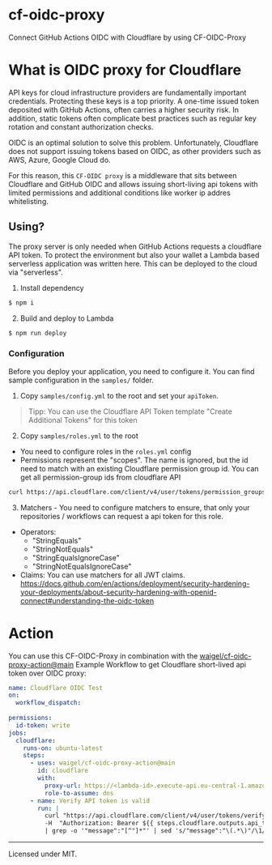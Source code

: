 # cf-oidc-proxy
Connect GitHub Actions OIDC with Cloudflare by using CF-OIDC-Proxy

# What is OIDC proxy for Cloudflare
API keys for cloud infrastructure providers are fundamentally important credentials. 
Protecting these keys is a top priority. A one-time issued token deposited with GitHub Actions, often carries a higher security risk. 
In addition, static tokens often complicate best practices such as regular key rotation and constant authorization checks.

OIDC is an optimal solution to solve this problem. Unfortunately, Cloudflare does not support issuing tokens based on OIDC, as other providers such as AWS, Azure, Google Cloud do. 

For this reason, this `CF-OIDC proxy` is a middleware that sits between Cloudflare and GitHub OIDC and allows issuing short-living api tokens with limited permissions and additional conditions like worker ip addres whitelisting.

## Using?

The proxy server is only needed when GitHub Actions requests a cloudflare API token. 
To protect the environment but also your wallet a Lambda based serverless application was written here. 
This can be deployed to the cloud via "serverless". 

1. Install dependency
```sh
$ npm i
```

2. Build and deploy to Lambda
```sh
$ npm run deploy
```

### Configuration

Before you deploy your application, you need to configure it.
You can find sample configuration in the `samples/` folder.

1. Copy `samples/config.yml` to the root and set your `apiToken`.
> Tipp: You can use the Cloudflare API Token template "Create Additional Tokens" for this token
2. Copy `samples/roles.yml` to the root
- You need to configure roles in the `roles.yml` config
- Permissions represent the "scopes". The name is ignored, but the id need to match with an existing Cloudflare permission group id.
You can get all permission-group ids from cloudflare API 
```sh
curl https://api.cloudflare.com/client/v4/user/tokens/permission_groups -H "Authorization: Bearer <token>"
```
3. Matchers - You need to configure matchers to ensure, that only your repositories / workflows can request a api token for this role.
- Operators:
  - "StringEquals"
  - "StringNotEquals"
  - "StringEqualsIgnoreCase"
  - "StringNotEqualsIgnoreCase"
- Claims:
  You can use matchers for all JWT claims. https://docs.github.com/en/actions/deployment/security-hardening-your-deployments/about-security-hardening-with-openid-connect#understanding-the-oidc-token
  
  
# Action

You can use this CF-OIDC-Proxy in combination with the [waigel/cf-oidc-proxy-action@main](https://github.com/waigel/cf-oidc-proxy-action)
Example Workflow to get Cloudflare short-lived api token over OIDC proxy:
```yaml
name: Cloudflare OIDC Test
on:
  workflow_dispatch:
  
permissions:
  id-token: write
jobs:
  cloudflare:
    runs-on: ubuntu-latest
    steps:
      - uses: waigel/cf-oidc-proxy-action@main
        id: cloudflare
        with:
          proxy-url: https://<lambda-id>.execute-api.eu-central-1.amazonaws.com
          role-to-assume: dns
      - name: Verify API token is valid
        run: |
          curl "https://api.cloudflare.com/client/v4/user/tokens/verify" \
          -H  "Authorization: Bearer ${{ steps.cloudflare.outputs.api_token }}" \
          | grep -o '"message":"[^"]*"' | sed 's/"message":"\(.*\)"/\1/
```
---
Licensed under MIT.
